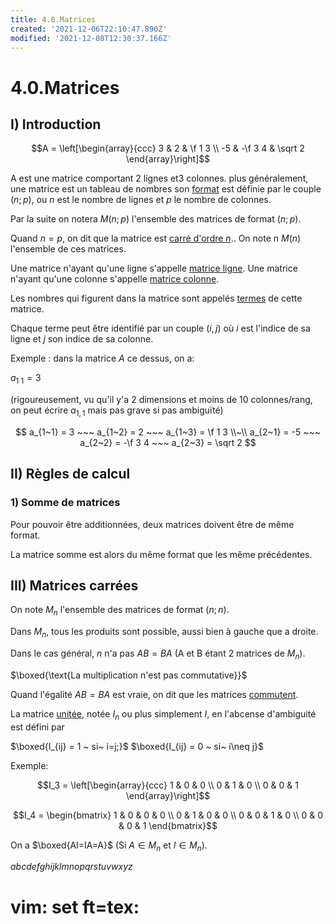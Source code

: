 ```yaml
---
title: 4.0.Matrices
created: '2021-12-06T22:10:47.890Z'
modified: '2021-12-08T12:30:37.166Z'
---
```


# 4.0.Matrices 

## I) Introduction

$$A = \left[\begin{array}{ccc}
  3 & 2 & \f 1 3 \\
  -5 & -\f 3 4 & \sqrt 2
\end{array}\right]$$

A est une matrice comportant 2 lignes et3 colonnes. plus généralement, une matrice est un tableau de nombres son <u>format</u> est définie par le couple $(n; p)$, ou $n$ est le nombre de lignes et $p$ le nombre de colonnes.

Par la suite on notera $M(n; p)$ l'ensemble des matrices de format $(n; p)$.

Quand $n=p$, on dit que la matrice est <u>carré d'ordre $n$</u>.. On note n $M(n)$ l'ensemble de ces matrices.

Une matrice n'ayant qu'une ligne s'appelle <u>matrice ligne</u>.
Une matrice n'ayant qu'une colonne s'appelle <u>matrice colonne</u>.

Les nombres qui figurent dans la matrice sont appelés <u>termes</u> de cette matrice.

Chaque terme peut être identifié par un couple $(i, j)$ où $i$ est l'indice de sa ligne et $j$ son indice de sa colonne.

Exemple : dans la matrice $A$ ce dessus, on a:

$a_{1~1} = 3$

(rigoureusement, vu qu'il y'a 2 dimensions et moins de 10 colonnes/rang, on peut écrire $a_{1,1}$ mais pas grave si pas ambiguïté)

$$
a_{1~1} = 3 ~~~
a_{1~2} = 2 ~~~
a_{1~3} = \f 1 3 \\~\\
a_{2~1} = -5 ~~~
a_{2~2} = -\f 3 4 ~~~
a_{2~3} = \sqrt 2
$$

## II) Règles de calcul

### 1) Somme de matrices

Pour pouvoir être additionnées, deux matrices doivent être de même format.

La matrice somme est alors du même format que les même précédentes.

## III) Matrices carrées

On note $M_n$ l'ensemble des matrices de format $(n; n)$.

Dans $M_n$, tous les produits sont possible, aussi bien à gauche que a droite.

Dans le cas général, $n$ n'a pas $AB=BA$ (A et B étant 2 matrices de $M_n$).

$\boxed{\text{La multiplication n'est pas commutative}}$

Quand l'égalité $AB=BA$ est vraie, on dit que les matrices <u>commutent</u>.

La matrice <u>unitée</u>, notée $I_n$ ou plus simplement $I$, en l'abcense d'ambiguité est défini par

$\boxed{I_{ij} = 1 ~ si~ i=j;}$
$\boxed{I_{ij} = 0 ~ si~ i\neq j}$

Exemple:

$$I_3 = \left[\begin{array}{ccc}
  1 & 0 & 0 \\
  0 & 1 & 0 \\
  0 & 0 & 1
\end{array}\right]$$

$$I_4 = \begin{bmatrix}
  1 & 0 & 0 & 0 \\
  0 & 1 & 0 & 0 \\
  0 & 0 & 1 & 0 \\
  0 & 0 & 0 & 1
\end{bmatrix}$$

On a $\boxed{AI=IA=A}$ (Si $A \in M_n$ et $I \in M_n$).

$abcdefghijklmnopqrstuvwxyz$


# vim: set ft=tex:



